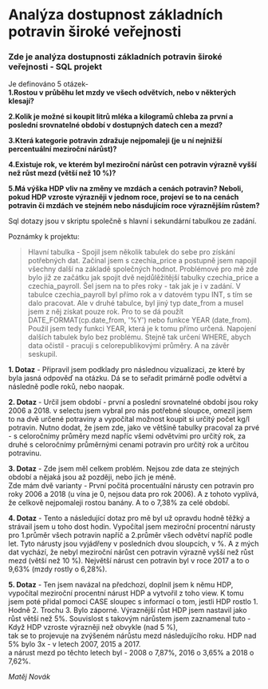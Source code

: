 # Analýza dostupnost základních potravin široké veřejnosti
### Zde je analýza dostupnosti základních potravin široké veřejnosti - SQL projekt  

	
Je definováno 5 otázek-  
**1.Rostou v průběhu let mzdy ve všech odvětvích, nebo v některých klesají?**			
  
**2.Kolik je možné si koupit litrů mléka a kilogramů chleba za první a poslední srovnatelné období v dostupných datech cen a mezd?**			  
  
**3.Která kategorie potravin zdražuje nejpomaleji (je u ní nejnižší percentuální meziroční nárůst)?**			 
  
**4.Existuje rok, ve kterém byl meziroční nárůst cen potravin výrazně vyšší než růst mezd (větší než 10 %)?**  
  
**5.Má výška HDP vliv na změny ve mzdách a cenách potravin? Neboli, pokud HDP vzroste výrazněji v jednom roce, projeví se to na cenách potravin či mzdách ve stejném nebo násdujícím roce výraznějším růstem?**   

  
Sql dotazy jsou v skriptu společně s hlavní i sekundární tabulkou ze zadání.  

Poznámky k projektu:    

>Hlavní tabulka - Spojil jsem několik tabulek do sebe pro získání potřebných dat. Začínal jsem s czechia_price a postupně jsem napojil všechny další na základě     společných hodnot. Problémové pro mě zde bylo již ze začátku jak spojit dvě nejdůlěžitější tabulky czechia_price a czechia_payroll. Šel jsem na to přes roky - tak jak   je i v zadání. V tabulce czechia_payroll byl přímo rok a v datovém typu INT, s tím se dalo pracovat. Ale v druhé tabulce, byl jiný typ date_from a musel jsem z něj   získat pouze rok. Pro to se dá použít DATE_FORMAT(cp.date_from, '%Y') nebo funkce YEAR (date_from). Použil jsem tedy funkci YEAR, která je k tomu přímo určená. Napojení dalších tabulek bylo bez problému. Stejně tak určení WHERE, abych data očistil - pracuji s celorepublikovými průměry. A na závěr seskupil.  

**1. Dotaz** - Připravil jsem podklady pro následnou vizualizaci, ze které by byla jasná odpověď na otázku. Dá se to seřadit primárně podle odvětví a následně podle roků, nebo naopak.  
  
**2. Dotaz** - Určil jsem období - první a poslední srovnatelné období jsou roky 2006 a 2018. v selectu jsem vybral pro nás potřebné sloupce, omezil jsem to na dvě určené potraviny a vypočítal možnost koupit si určitý počet kg/l potravin. Nutno dodat, že jsem zde, jako ve většině tabulky pracoval za prvé - s celoročnímy průměry mezd napříc všemi odvětvími pro určitý rok, za druhé s celoročnímy průměrnými cenami potravin pro určitý rok a určitou potravinu.  
  
**3. Dotaz** - Zde jsem měl celkem problém. Nejsou zde data ze stejných období a nějaká jsou až později, nebo jich je méně.  
Zde mám dvě varianty - První počitá procentuální nárusty cen potravin pro roky 2006 a 2018 (u vína je 0, nejsou data pro rok 2006). A z tohoto vyplívá, že celkově    nejpomaleji rostou banány. A to o 7,38% za celé období.  
   
  
**4. Dotaz** - Tento a následující dotaz pro mě byl už opravdu hodně těžký a strávail jsem u toho dost hodin. Vypočítal jsem meziroční procentní nárusty pro 1.průměr všech   potravin napříč a 2.průměr všech odvětví napříč podle let. Tyto nárusty jsou vyjádřeny v posledních dvou sloupcích, v %. A z mých dat vychází, že nebyl meziroční   nárůst cen potravin výrazně vyšší než růst mezd (větší než 10 %). Největší nárust cen potravin byl v roce 2017 a to o 9,63% (mzdy rostly o 6,28%).    
  
**5. Dotaz** - Ten jsem navázal na předchozí, doplnil jsem k němu HDP, vypočítal meziroční procentní nárust HDP a vytvořil z toho view. K tomu jsem poté přidal pomoci CASE   sloupec s informací o tom, jestli HDP rostlo 1. Hodně 2. Trochu 3. Bylo záporné. Výraznější růst HDP jsem nastavil jako růst větší než 5%. Souvislost s takovým   nárůstem jsem zaznamenal tuto -    
Když HDP vzroste výrazněji než obvykle (nad 5 %),  
tak se to projevuje na zvýšeném nárůstu mezd následujícího roku. HDP nad 5% bylo 3x - v letech 2007, 2015 a 2017.  
 a nárust mezd po těchto letech byl - 2008 o 7,87%, 2016 o 3,65% a 2018 o 7,62%.  
   
   
   
*Matěj Novák*  
